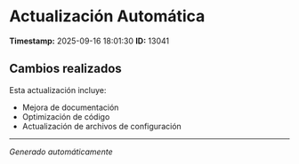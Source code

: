 # Actualización Automática

**Timestamp:** 2025-09-16 18:01:30
**ID:** 13041

## Cambios realizados

Esta actualización incluye:
- Mejora de documentación
- Optimización de código
- Actualización de archivos de configuración

---
*Generado automáticamente*
